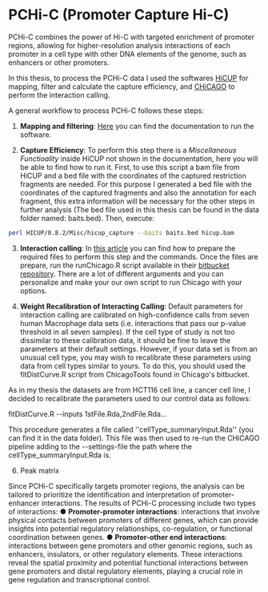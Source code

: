 # PCHi-C (Promoter Capture Hi-C)

PCHi-C combines the power of Hi-C with targeted enrichment of promoter regions, allowing for higher-resolution analysis interactions of each promoter in a cell type with other DNA elements of the genome, such as enhancers or other promoters.

In this thesis, to process the PCHi-C data I used the softwares [HiCUP](https://www.ncbi.nlm.nih.gov/pmc/articles/PMC5540598/pdf/pcbi.1005665.pdf]) for mapping, filter and calculate the capture efficiency, and [CHiCAGO](https://bioconductor.org/packages/release/bioc/html/Chicago.html) to perform the interaction calling.

A general workflow to process PCHi-C follows these steps:

1.	**Mapping and filtering**: [Here](https://stevenwingett.github.io/HiCUP/) you can find the documentation to run the software. 

2.	**Capture Efficiency**: To perform this step there is a *Miscellaneous Functioality* inside HiCUP not shown in the documentation, here you will be able to find how to run it.
First, to use this script a bam file from HiCUP and a bed file with the coordinates of the captured restriction fragments are needed. For this purpose I generated a bed file with the coordinates of the captured fragments and also the annotation for each fragment, this extra information will be necessary for the other steps in further analysis (The bed file used in this thesis can be found in the data folder named: baits.bed). Then, execute:

```bash
perl HICUP/0.8.2/Misc/hicup_capture --baits baits.bed hicup.bam
```

3.	**Interaction calling**: In [this article](https://www.nature.com/articles/s41596-021-00567-5) you can find how to prepare the required files to perform this step and the commands. Once the files are prepare, run the runChicago.R script available in their [bitbucket repository](https://bitbucket.org/chicagoTeam/chicago/src). There are a lot of different arguments and you can personalize and make your our own script to run Chicago with your options.

4.	**Weight Recalibration of Interacting Calling**: Default parameters for interaction calling are calibrated on high-confidence calls from seven human Macrophage data sets (i.e. interactions that pass our p-value threshold in all seven samples). If the cell type of study is not too dissimilar to these calibration data, it should be fine to leave the parameters at their default settings. However, if your data set is from an unusual cell type, you may wish to recalibrate these parameters using data from cell types similar to yours. To do this, you should used the fitDistCurve.R script from ChicagoTools found in Chicago's bitbucket.
   
As in my thesis the datasets are from HCT116 cell line, a cancer cell line, I decided to recalibrate the parameters used to our control data as follows:

fitDistCurve.R --inputs 1stFile.Rda,2ndFile.Rda…

This procedure generates a file called ''cellType_summaryInput.Rda'' (you can find it in the data folder). This file was then used to re-run the CHiCAGO pipeline adding to the --settings-file the path where the cellType_summaryInput.Rda is.


6. Peak matrix







Since PCHi-C specifically targets promoter regions, the analysis can be tailored to prioritize the identification and interpretation of promoter-enhancer interactions. The results of PCHi-C processing include two types of interactions:
  ●	**Promoter-promoter interactions**: interactions that involve physical contacts between promoters of different genes, which can provide insights into potential regulatory relationships, co-regulation, or functional coordination between genes.
  ●	**Promoter-other end interactions**: interactions between gene promoters and other genomic regions, such as enhancers, insulators, or other regulatory elements. These interactions reveal the spatial proximity and potential functional interactions between gene promoters and distal regulatory elements, playing a crucial role in gene regulation and transcriptional control.

